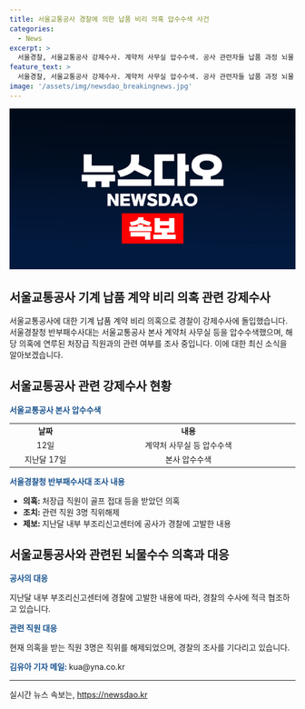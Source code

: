```yaml
---
title: 서울교통공사 경찰에 의한 납품 비리 의혹 압수수색 사건 
categories:
  - News
excerpt: >
  서울경찰, 서울교통공사 강제수사. 계약처 사무실 압수수색. 공사 관련자들 납품 과정 뇌물 의혹 수사. 경찰, 고발 후 압수수색. 의혹 직원 3명 직위해제. #서울교통공사 #뇌물수수 #압수수색
feature_text: >
  서울경찰, 서울교통공사 강제수사. 계약처 사무실 압수수색. 공사 관련자들 납품 과정 뇌물 의혹 수사. 경찰, 고발 후 압수수색. 의혹 직원 3명 직위해제. #서울교통공사 #뇌물수수 #압수수색
image: '/assets/img/newsdao_breakingnews.jpg'
---
```


<p><img src="/assets/img/newsdao_breakingnews.jpg" alt="koreaapp 속보" /></p>

<h2>서울교통공사 기계 납품 계약 비리 의혹 관련 강제수사</h2>

<p data-ke-size="size16">서울교통공사에 대한 기계 납품 계약 비리 의혹으로 경찰이 강제수사에 돌입했습니다. 서울경찰청 반부패수사대는 서울교통공사 본사 계약처 사무실 등을 압수수색했으며, 해당 의혹에 연루된 처장급 직원과의 관련 여부를 조사 중입니다. 이에 대한 최신 소식을 알아보겠습니다.</p>

<h2 data-ke-size="size26">서울교통공사 관련 강제수사 현황</h2>

<p><b><span style="color: #1a5490;">서울교통공사 본사 압수수색</span></b></p>

<table>
<tbody>
<tr>
<td style="text-align: center; width: 125px; height: 17px;"><b>날짜</b></td>
<td style="text-align: center; width: 409px; height: 17px;"><b>내용</b></td>
</tr>
<tr>
<td style="text-align: center; height: 17px;">12일</td>
<td style="text-align: center; height: 17px;">계약처 사무실 등 압수수색</td>
</tr>
<tr>
<td style="text-align: center; height: 17px;">지난달 17일</td>
<td style="text-align: center; height: 17px;">본사 압수수색</td>
</tr>
</tbody>
</table>

<p><b><span style="color: #1a5490;">서울경찰청 반부패수사대 조사 내용</span></b></p>

<ul>
<li><b>의혹: </b>처장급 직원이 골프 접대 등을 받았던 의혹</li>
<li><b>조치: </b>관련 직원 3명 직위해제</li>
<li><b>제보: </b>지난달 내부 부조리신고센터에 공사가 경찰에 고발한 내용</li>
</ul>

<h2 data-ke-size="size26">서울교통공사와 관련된 뇌물수수 의혹과 대응</h2>

<p><b><span style="color: #1a5490;">공사의 대응</span></b></p>

<p>지난달 내부 부조리신고센터에 경찰에 고발한 내용에 따라, 경찰의 수사에 적극 협조하고 있습니다.</p>

<p><b><span style="color: #1a5490;">관련 직원 대응</span></b></p>

<p>현재 의혹을 받는 직원 3명은 직위를 해제되었으며, 경찰의 조사를 기다리고 있습니다.</p>

<p><b><span style="color: #1a5490;">김유아 기자 메일: </span></b>kua@yna.co.kr</p>

<hr>
실시간 뉴스 속보는, <a href="https://newsdao.kr" rel="dofollow">https://newsdao.kr</a>



